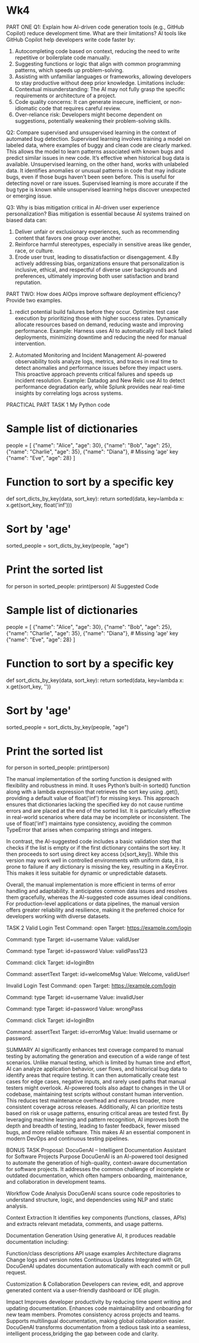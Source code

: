 # Wk4
PART ONE
Q1: Explain how AI-driven code generation tools (e.g., GitHub Copilot) reduce development time. What are their limitations?
AI tools like GitHub Copilot help developers write code faster by:
1. Autocompleting code based on context, reducing the need to write repetitive or boilerplate code manually.
2. Suggesting functions or logic that align with common programming patterns, which speeds up problem-solving.
3. Assisting with unfamiliar languages or frameworks, allowing developers to stay productive without deep prior knowledge.
Limitations include:
1. Contextual misunderstanding: The AI may not fully grasp the specific requirements or architecture of a project.
2. Code quality concerns: It can generate insecure, inefficient, or non-idiomatic code that requires careful review.
3. Over-reliance risk: Developers might become dependent on suggestions, potentially weakening their problem-solving skills.

Q2: Compare supervised and unsupervised learning in the context of automated bug detection.
Supervised learning involves training a model on labeled data, where examples of buggy and clean code are clearly marked. This allows the model to learn patterns associated with known bugs and predict similar issues in new code. It’s effective when historical bug data is available.
Unsupervised learning, on the other hand, works with unlabeled data. It identifies anomalies or unusual patterns in code that may indicate bugs, even if those bugs haven’t been seen before. This is useful for detecting novel or rare issues.
Supervised learning is more accurate if the bug type is known while unsupervised learning helps discover unexpected or emerging issue.

Q3: Why is bias mitigation critical in AI-driven user experience personalization?
Bias mitigation is essential because AI systems trained on biased data can:
1. Deliver unfair or exclusionary experiences, such as recommending content that favors one group over another.
2. Reinforce harmful stereotypes, especially in sensitive areas like gender, race, or culture.
3. Erode user trust, leading to dissatisfaction or disengagement.
4.By actively addressing bias, organizations ensure that personalization is inclusive, ethical, and respectful of diverse user backgrounds and preferences, ultimately improving both user satisfaction and brand reputation.

PART TWO: How does AIOps improve software deployment efficiency? Provide two examples.
1. redict potential build failures before they occur.
Optimize test case execution by prioritizing those with higher success rates.
Dynamically allocate resources based on demand, reducing waste and improving performance.
Example:
Harness uses AI to automatically roll back failed deployments, minimizing downtime and reducing the need for manual intervention.

2. Automated Monitoring and Incident Management
AI-powered observability tools analyze logs, metrics, and traces in real time to detect anomalies and performance issues before they impact users. This proactive approach prevents critical failures and speeds up incident resolution.
Example:
Datadog and New Relic use AI to detect performance degradation early, while Splunk provides near real-time insights by correlating logs across systems.

PRACTICAL PART
TASK 1
My Python code
# Sample list of dictionaries
people = [
    {"name": "Alice", "age": 30},
    {"name": "Bob", "age": 25},
    {"name": "Charlie", "age": 35},
    {"name": "Diana"},  # Missing 'age' key
    {"name": "Eve", "age": 28}
]

# Function to sort by a specific key
def sort_dicts_by_key(data, sort_key):
    return sorted(data, key=lambda x: x.get(sort_key, float('inf')))

# Sort by 'age'
sorted_people = sort_dicts_by_key(people, "age")

# Print the sorted list
for person in sorted_people:
    print(person)
AI Suggested Code
# Sample list of dictionaries
people = [
    {"name": "Alice", "age": 30},
    {"name": "Bob", "age": 25},
    {"name": "Charlie", "age": 35},
    {"name": "Diana"},  # Missing 'age' key
    {"name": "Eve", "age": 28}
]

# Function to sort by a specific key
def sort_dicts_by_key(data, sort_key):
    return sorted(data, key=lambda x: x.get(sort_key, ''))

# Sort by 'age'
sorted_people = sort_dicts_by_key(people, "age")

# Print the sorted list
for person in sorted_people:
    print(person)
    
The manual implementation of the sorting function is designed with flexibility and robustness in mind. It uses Python’s built-in sorted() function along with a lambda expression that retrieves the sort key using .get(), providing a default value of float('inf') for missing keys. This approach ensures that dictionaries lacking the specified key do not cause runtime errors and are placed at the end of the sorted list. It is particularly effective in real-world scenarios where data may be incomplete or inconsistent. The use of float('inf') maintains type consistency, avoiding the common TypeError that arises when comparing strings and integers.

In contrast, the AI-suggested code includes a basic validation step that checks if the list is empty or if the first dictionary contains the sort key. It then proceeds to sort using direct key access (x[sort_key]). While this version may work well in controlled environments with uniform data, it is prone to failure if any dictionary is missing the key, resulting in a KeyError. This makes it less suitable for dynamic or unpredictable datasets.

Overall, the manual implementation is more efficient in terms of error handling and adaptability. It anticipates common data issues and resolves them gracefully, whereas the AI-suggested code assumes ideal conditions. For production-level applications or data pipelines, the manual version offers greater reliability and resilience, making it the preferred choice for developers working with diverse datasets.

TASK 2
Valid Login Test
Command: open
Target: https://example.com/login

Command: type
Target: id=username
Value: validUser

Command: type
Target: id=password
Value: validPass123

Command: click
Target: id=loginBtn

Command: assertText
Target: id=welcomeMsg
Value: Welcome, validUser!

Invalid Login Test
Command: open
Target: https://example.com/login

Command: type
Target: id=username
Value: invalidUser

Command: type
Target: id=password
Value: wrongPass

Command: click
Target: id=loginBtn

Command: assertText
Target: id=errorMsg
Value: Invalid username or password.

SUMMARY
AI significantly enhances test coverage compared to manual testing by automating the generation and execution of a wide range of test scenarios. Unlike manual testing, which is limited by human time and effort, AI can analyze application behavior, user flows, and historical bug data to identify areas that require testing. It can then automatically create test cases for edge cases, negative inputs, and rarely used paths that manual testers might overlook.
AI-powered tools also adapt to changes in the UI or codebase, maintaining test scripts without constant human intervention. This reduces test maintenance overhead and ensures broader, more consistent coverage across releases. Additionally, AI can prioritize tests based on risk or usage patterns, ensuring critical areas are tested first.
By leveraging machine learning and pattern recognition, AI improves both the depth and breadth of testing, leading to faster feedback, fewer missed bugs, and more reliable software. This makes AI an essential component in modern DevOps and continuous testing pipelines.


BONUS TASK
Proposal: DocuGenAI – Intelligent Documentation Assistant for Software Projects
Purpose
DocuGenAI is an AI-powered tool designed to automate the generation of high-quality, context-aware documentation for software projects. It addresses the common challenge of incomplete or outdated documentation, which often hampers onboarding, maintenance, and collaboration in development teams.

Workflow
Code Analysis
DocuGenAI scans source code repositories to understand structure, logic, and dependencies using NLP and static analysis.

Context Extraction
It identifies key components (functions, classes, APIs) and extracts relevant metadata, comments, and usage patterns.

Documentation Generation
Using generative AI, it produces readable documentation including:

Function/class descriptions
API usage examples
Architecture diagrams
Change logs and version notes
Continuous Updates
Integrated with Git, DocuGenAI updates documentation automatically with each commit or pull request.

Customization & Collaboration
Developers can review, edit, and approve generated content via a user-friendly dashboard or IDE plugin.

Impact
Improves developer productivity by reducing time spent writing and updating documentation.
Enhances code maintainability and onboarding for new team members.
Promotes consistency across projects and teams.
Supports multilingual documentation, making global collaboration easier.
DocuGenAI transforms documentation from a tedious task into a seamless, intelligent process,bridging the gap between code and clarity.


















